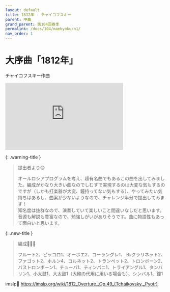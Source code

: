 ```yaml
---
layout: default
title: 1812年 - チャイコフスキー
parent: 中曲
grand_parent: 第104回春季
permalink: /docs/104/maekyoku/n1/
nav_order: 1
---
```


# 大序曲「1812年」

チャイコフスキー作曲

<iframe width="370" height="210" src="https://www.youtube.com/embed/y9zYbwDqZUs?si=L0XByKirEy6eeHXy" title="YouTube video player" frameborder="0" allow="accelerometer; autoplay; clipboard-write; encrypted-media; gyroscope; picture-in-picture; web-share" allowfullscreen></iframe>

{: .warning-title }
> 提出者より😍
>
> オールロシアプログラムを考え、超有名曲でもあるこの曲を出してみました。編成がかなり大きい曲なのでしむすで実現するのは大変な気もするのですが（しかも打楽器が大変、鐘持ってない気もする）、やってみたい気持ちはあるし、曲案が少ないようなので、チャレンジ半分で提出してみます！<br>知名度は抜群なので、演奏していて楽しいこと間違いなしだと思います。音源も解説も豊富なので、勉強しがいがありそうです。曲に物語性もあって面白いと思います。

{: .new-title }
> 編成🎻🎺🥁
>
> フルート2、ピッコロ1、オーボエ2、コーラングレ1、 B♭クラリネット2、ファゴット2、ホルン4、コルネット2、トランペット2、トロンボーン2、バストロンボーン1、チューバ1、ティンパニ1、トライアングル1、タンバリン1、小太鼓1、大太鼓1（大砲の代用に用いる場合も）、シンバル1、鐘1

imslp🎼
<a href="https://imslp.org/wiki/1812_Overture,_Op.49_(Tchaikovsky,_Pyotr)">https://imslp.org/wiki/1812_Overture,_Op.49_(Tchaikovsky,_Pyotr)</a>